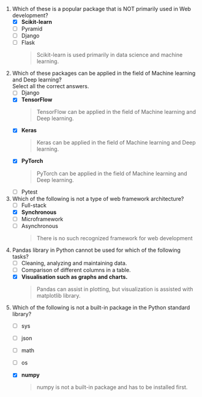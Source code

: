 1. Which of these is a popular package that is NOT primarily used in Web development?
    - [x] **Scikit-learn**
    - [ ] Pyramid
    - [ ] Django
    - [ ] Flask
        > Scikit-learn is used primarily in data science and machine learning.

2. Which of these packages can be applied in the field of Machine learning and Deep learning?
<br/>Select all the correct answers.
   - [ ] Django
   - [x] **TensorFlow**
       > TensorFlow can be applied in the field of Machine learning and Deep learning.
   - [x] **Keras**
       > Keras can be applied in the field of Machine learning and Deep learning.
   - [x] **PyTorch**
       > PyTorch can be applied in the field of Machine learning and Deep learning.
   - [ ] Pytest

3. Which of the following is not a type of web framework architecture?
    - [ ] Full-stack
    - [x] **Synchronous**
    - [ ] Microframework
    - [ ] Asynchronous
        > There is no such recognized framework for web development

4. Pandas library in Python cannot be used for which of the following tasks?
    - [ ] Cleaning, analyzing and maintaining data.
    - [ ] Comparison of different columns in a table.
    - [x] **Visualisation such as graphs and charts.**
        >  Pandas can assist in plotting, but visualization is assisted with matplotlib library.

5. Which of the following is not a built-in package in the Python standard library?
    - [ ] sys 
    - [ ] json
    - [ ] math
    - [ ] os
    - [x] **numpy**
        > numpy is not a built-in package and has to be installed first. 

